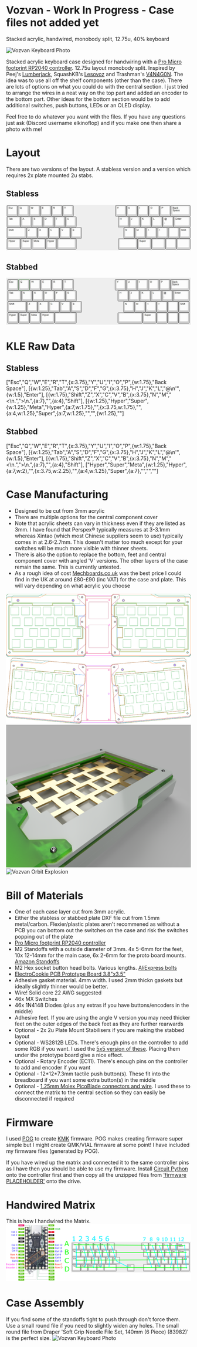 # Vozvan - Work In Progress - Case files not added yet
Stacked acrylic, handwired, monobody split, 12.75u, 40% keyboard

<img src="https://github.com/ElKinoflop/Barghest/blob/main/images/placeholder.jpg" alt="Vozvan Keyboard Photo">

Stacked acrylic keyboard case designed for handwiring with a <a href="https://mechboards.co.uk/products/pro-micro-5v?_pos=2&_sid=c64ff0323&_ss=r" target="_blank">Pro Micro footprint RP2040 controller</a>. 12.75u layout monobody split. Inspired by Peej's <a href="https://github.com/peej/lumberjack-keyboard" target="_blank">Lumberjack</a>, SquashKB's <a href="https://www.instagram.com/squash_kb/?hl=en-gb">Lesovoz</a>  and Trashman's <a href="https://trashman.wiki/keyboards/v4n4g0n">V4N4G0N</a>. The idea was to use all off the shelf components (other than the case). There are lots of options on what you could do with the central section. I just tried to arrange the wires in a neat way on the top part and added an encoder to the bottom part. Other ideas for the bottom section would be to add additional switches, push buttons, LEDs or an OLED display.

Feel free to do whatever you want with the files. If you have any questions just ask (Discord username elkinoflop) and if you make one then share a photo with me!

<h1>Layout</h1>
There are two versions of the layout. A stabless version and a version which requires 2x plate mounted 2u stabs.
<h2>Stabless</h2>
<img src="https://github.com/ElKinoflop/Vozvan/blob/main/images/Vozvan%20Handwire%20KLE.jpg" alt="Vozvan Stabless KLE Image">

<h2>Stabbed</h2>
<img src="https://github.com/ElKinoflop/Vozvan/blob/main/images/Vozvan%20Stabbed%20KLE.jpg" alt="Vozvan Stabbed KLE Image">

<h1>KLE Raw Data</h1>
<h2>Stabless</h2>
["Esc","Q","W","E","R","T",{x:3.75},"Y","U","I","O","P",{w:1.75},"Back<br>Space"],
[{w:1.25},"Tab","A","S","D","F","G",{x:3.75},"H","J","K","L","@\n'",{w:1.5},"Enter"],
[{w:1.75},"Shift","Z","X","C","V","B",{x:3.75},"N","M","<\n.",">\n.",{a:7},"",{a:4},"Shift"],
[{w:1.25},"Hyper","Super",{w:1.25},"Meta","Hyper",{a:7,w:1.75},"",{x:3.75,w:1.75},"",{a:4,w:1.25},"Super",{a:7,w:1.25},"","",{w:1.25},""]

<h2>Stabbed</h2>
["Esc","Q","W","E","R","T",{x:3.75},"Y","U","I","O","P",{w:1.75},"Back<br>Space"],
[{w:1.25},"Tab","A","S","D","F","G",{x:3.75},"H","J","K","L","@\n'",{w:1.5},"Enter"],
[{w:1.75},"Shift","Z","X","C","V","B",{x:3.75},"N","M","<\n.",">\n.",{a:7},"",{a:4},"Shift"],
["Hyper","Super","Meta",{w:1.25},"Hyper",{a:7,w:2},"",{x:3.75,w:2.25},"",{a:4,w:1.25},"Super",{a:7},"","",""]

<h1>Case Manufacturing</h1>
<ul>
  <li>Designed to be cut from 3mm acrylic</li>
  <li>There are multiple options for the central component cover</li>
  <li>Note that acrylic sheets can vary in thickness even if they are listed as 3mm. I have found that Perspex® typically measures at 3-3.1mm whereas Xintao (which most Chinese suppliers seem to use) typically comes in at 2.6-2.7mm. This doesn't matter too much except for your switches will be much more visible with thinner sheets.</li>
  <li>There is also the option to replace the bottom, feet and central component cover with angled 'V' versions. The other layers of the case remain the same. This is currently untested.</li>
  <li>As a rough idea of cost <a href="https://mechboards.co.uk/" target="_blank">Mechboards.co.uk</a> was the best price I could find in the UK at around £80-£90 (inc VAT) for the case and plate. This will vary depending on what acrylic you choose</li>
</ul>

<img src="https://github.com/ElKinoflop/Vozvan/blob/main/images/Vozvan%20Combined.png" alt="Vozvan Case Layers">

<img src="https://github.com/ElKinoflop/Vozvan/blob/main/images/Vozvan%20V%20Combined.png" alt="Vozvan V Case Layers">

<img src="https://github.com/ElKinoflop/Vozvan/blob/main/images/9d9e7bed-2c7b-4b43-9d6c-c64e370a0fa1.PNG" alt="Vozvan Case Render">

<img src="https://github.com/ElKinoflop/Vozvan/blob/main/images/Vozvan%20Orbit%20Explode.gif" alt="Vozvan Orbit Explosion">

<h1>Bill of Materials</h1>
<ul>
  <li>One of each case layer cut from 3mm acrylic.</li>
  <li>Either the stabless or stabbed plate DXF file cut from 1.5mm metal/carbon. Flexier/plastic plates aren't recommened as without a PCB you can bottom out the switches on the case and risk the switches popping out of the plate</li>
  <li><a href="https://mechboards.co.uk/products/pro-micro-5v?_pos=2&_sid=c64ff0323&_ss=r" target="_blank">Pro Micro footprint RP2040 controller</a></li>
  <li>M2 Standoffs with a outside diameter of 3mm. 4x 5-6mm for the feet, 10x 12-14mm for the main case, 6x 2-6mm for the proto board mounts. <a href="https://amzn.eu/d/8H1HG6Y" target="_blank">Amazon Standoffs</a></li></li>
  <li>M2 Hex socket button head bolts. Various lengths. <a href="https://www.aliexpress.com/item/32969042589.html" target="_blank">AliExpress bolts</a></li>
  <li><a href="https://www.amazon.co.uk/dp/B08151V9TS?ref=ppx_yo2ov_dt_b_fed_asin_title" target="_blank">ElectroCookie PCB Prototype Board 3.8"x3.5"</a></li>
  <li>Adhesive gasket material. 4mm width. I used 2mm thickn gaskets but ideally slightly thinner would be better.</li>
  <li>Wire! Solid core 22 AWG suggested</li>
  <li>46x MX Switches</li>
  <li>46x 1N4148 Diodes (plus any extras if you have buttons/encoders in the middle)</li>
  <li>Adhesive feet. If you are using the angle V version you may need thicker feet on the outer edges of the back feet as they are further rearwards</li>
  <li>Optional - 2x 2u Plate Mount Stabilisers if you are making the stabbed layout</li>
  <li>Optional - WS2812B LEDs. There's enough pins on the controller to add some RGB if you want. I used the <a href="https://www.aliexpress.com/item/1005007273486672.html" target="_blank">5x5 version of these</a>. Placing them under the prototype board give a nice effect.</li>
  <li>Optional - Rotary Encoder (EC11). There's enough pins on the controller to add and encoder if you want</li>
  <li>Optional - 12*12*7.3mm tactile push button(s). These fit into the breadboard if you want some extra button(s) in the middle</li>
  <li>Optional - <a href="https://www.amazon.co.uk/dp/B08RMQP6YP?ref=ppx_yo2ov_dt_b_fed_asin_title" target="_blank">1.25mm Molex PicoBlade connectors and wire</a>. I used these to connect the matrix to the central section so they can easily be disconnected if required</li>
</ul>

<h1>Firmware</h1>
I used <a href="https://github.com/JanLunge/pog" target="_blank">POG</a>  to create <a href="https://github.com/KMKfw/kmk_firmware" target="_blank">KMK</a> firmware. POG makes creating firmware super simple but I might create QMK/VIAL firmware at some point!
I have included my firmware files (generated by POG). 

If you have wired up the matrix and connected it to the same controller pins as I have then you should be able to use my firmware. Install <a href="https://circuitpython.org/board/waveshare_rp2040_tiny/" target="_blank">Circuit Python</a> onto the controller first and then copy all the unzipped files from <a href="placeholder" target="_blank">'firmware PLACEHOLDER'</a> onto the drive.

<h1>Handwired Matrix</h1>
This is how I handwired the Matrix.
<img src="https://github.com/ElKinoflop/Vozvan/blob/main/images/Vozvan%20Matrix%20Pins.png" alt="Vozvan Handiwired Matrix">

<h1>Case Assembly</h1>
If you find some of the standoffs tight to push through don't force them. Use a small round file if you need to slightly widen any holes. The small round file from Draper 'Soft Grip Needle File Set, 140mm (6 Piece) (83982)' is the perfect size.

<img src="https://github.com/ElKinoflop/Barghest/blob/main/images/placeholder.jpg" alt="Vozvan Keyboard Photo">
